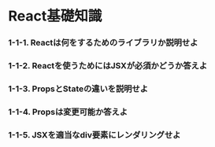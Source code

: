 # React基礎知識

### 1-1-1. Reactは何をするためのライブラリか説明せよ

### 1-1-2. Reactを使うためにはJSXが必須かどうか答えよ

### 1-1-3. PropsとStateの違いを説明せよ

### 1-1-4. Propsは変更可能か答えよ

### 1-1-5. JSXを適当なdiv要素にレンダリングせよ


